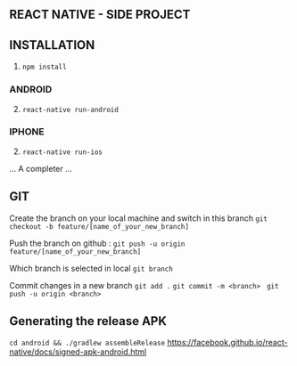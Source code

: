 ## REACT NATIVE - SIDE PROJECT ##

## INSTALLATION ##

1. ```npm install```

### ANDROID
2. ```react-native run-android```

### IPHONE
2. ```react-native run-ios```

... A completer
...



## GIT

Create the branch on your local machine and switch in this branch
```git checkout -b feature/[name_of_your_new_branch]```

Push the branch on github :
```git push -u origin feature/[name_of_your_new_branch]```


Which branch is selected in local
```git branch```


Commit changes in a new branch
```git add .```
```git commit -m <branch> ```
```git push -u origin <branch>```

## Generating the release APK

```cd android && ./gradlew assembleRelease```
https://facebook.github.io/react-native/docs/signed-apk-android.html
